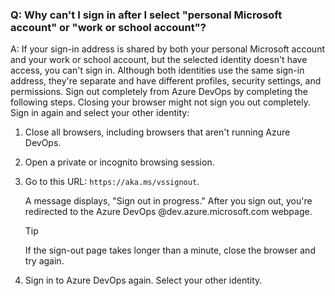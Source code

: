 ### Q: Why can't I sign in after I select "personal Microsoft account" or "work or school account"?

A: If your sign-in address is shared by both your personal Microsoft account and your work or school account, but the selected identity doesn't have access, you can't sign in. Although both identities use the same sign-in address, they're separate and have different profiles, security settings, and permissions.
Sign out completely from Azure DevOps by completing the following steps. Closing your browser might not sign you out completely. Sign in again and select your other identity:

1. Close all browsers, including browsers that aren't running Azure DevOps.

2. Open a private or incognito browsing session. 

3. Go to this URL: `https://aka.ms/vssignout`.

   A message displays, "Sign out in progress." After you sign out, you're redirected to the Azure DevOps @dev.azure.microsoft.com webpage.

   > [!TIP]
   > If the sign-out page takes longer than a minute, close the browser and try again.

4. Sign in to Azure DevOps again. Select your other identity.
